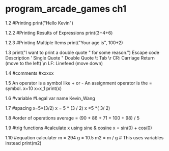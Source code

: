 # program_arcade_games ch1

1.2 #Printing
print("Hello Kevin")

1.2.2 #Printing Results of Expressions
print(3+4+6)

1.2.3 #Printing Multiple Items
print("Your age is", 100+2)

1.3
print("I want to print a double quote \" for some reason.")
Escape code	Description
\'	Single Quote
\"	Double Quote
\t	Tab
\r	CR: Carriage Return (move to the left)
\n	LF: Linefeed (move down)

1.4
#comments
#xxxxx

1.5
An operator is a symbol like + or -
An assignment operator is the = symbol.
x=10
x=x_1
print(x)

1.6
#variable
#Legal var name
Kevin_Wang

1.7
#spacing
x=5*(3/2)
x = 5 * (3 / 2)
x      =5     *(    3/   2)

1.8
#order of operations
average = (90 + 86 + 71 + 100 + 98) / 5

1.9
#trig functions
#calculate x using sine & cosine
x = sin(0) + cos(0)

1.10
#equation calculater
m = 294
g = 10.5
m2 = m / g # This uses variables instead
print(m2)
